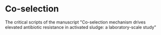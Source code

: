 # Co-selection
The critical scripts of the manuscript "Co-selection mechanism drives elevated antibiotic resistance in activated sludge: a laboratory-scale study"
